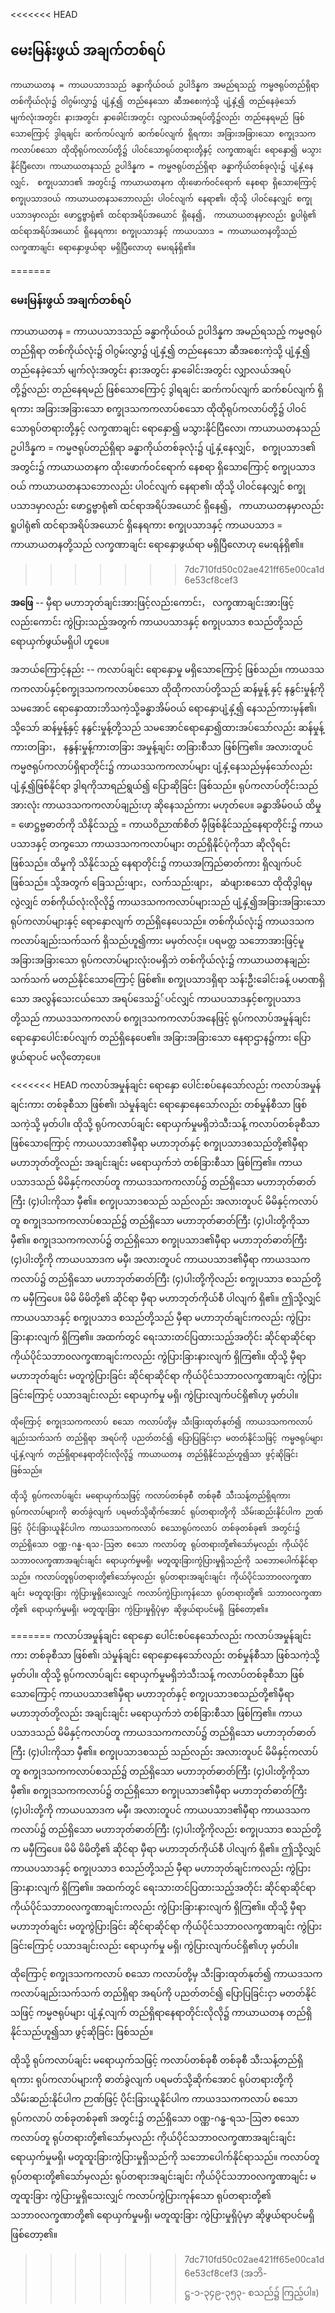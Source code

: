 <<<<<<< HEAD
## မေးမြန်းဖွယ် အချက်တစ်ရပ်

    ကာယာယတန = ကာယပသာဒသည် ခန္ဓာကိုယ်ဝယ် ဥပါဒိန္နက အမည်ရသည့် ကမ္မဇရုပ်တည်ရှိရာ တစ်ကိုယ်လုံး၌ ဝါဂွမ်းလွှာ၌ ပျံ့နှံ့၍ တည်နေသော ဆီအစေးကဲ့သို့ ပျံ့နှံ့၍ တည်နေခဲ့သော် မျက်လုံးအတွင်း နားအတွင်း နှာခေါင်းအတွင်း လျှာလယ်အရပ်တို့၌လည်း တည်နေရမည် ဖြစ်သောကြောင့် ဒွါရချင်း ဆက်ကပ်လျက် ဆက်စပ်လျက် ရှိရကား အခြားအခြားသော စက္ခုဒသကကလာပ်စသော ထိုထိုရုပ်ကလာပ်တို့၌ ပါဝင်သောရုပ်တရားတို့နှင့် လက္ခဏာချင်း ရောနှော၍ မသွားနိုင်ပြီလော၊ ကာယာယတနသည် ဥပါဒိန္နက = ကမ္မဇရုပ်တည်ရှိရာ ခန္ဓာကိုယ်တစ်ခုလုံး၌ ပျံ့နှံ့နေလျှင်， စက္ခုပသာဒ၏ အတွင်း၌ ကာယာယတနက ထိုးဖောက်ဝင်ရောက် နေစရာ ရှိသောကြောင့် စက္ခုပသာဒဝယ် ကာယာယတနသဘောလည်း ပါဝင်လျက် နေရာ၏၊ ထိုသို့ ပါဝင်နေလျှင် စက္ခုပသာဒမှာလည်း ဖောဋ္ဌဗ္ဗာရုံ၏ ထင်ရာအရိပ်အယောင် ရှိနေ၍， ကာယာယတနမှာလည်း ရူပါရုံ၏ ထင်ရာအရိပ်အယောင် ရှိနေရကား စက္ခုပသာဒနှင့် ကာယပသာဒ = ကာယာယတနတို့သည် လက္ခဏာချင်း ရောနှောဖွယ်ရာ မရှိပြီလောဟု မေးရန်ရှိ၏။
=======
### မေးမြန်းဖွယ် အချက်တစ်ရပ်

ကာယာယတန = ကာယပသာဒသည် ခန္ဓာကိုယ်ဝယ် ဥပါဒိန္နက အမည်ရသည့် ကမ္မဇရုပ်တည်ရှိရာ တစ်ကိုယ်လုံး၌ ဝါဂွမ်းလွှာ၌ ပျံ့နှံ့၍ တည်နေသော ဆီအစေးကဲ့သို့ ပျံ့နှံ့၍ တည်နေခဲ့သော် မျက်လုံးအတွင်း နားအတွင်း နှာခေါင်းအတွင်း လျှာလယ်အရပ်တို့၌လည်း တည်နေရမည် ဖြစ်သောကြောင့် ဒွါရချင်း ဆက်ကပ်လျက် ဆက်စပ်လျက် ရှိရကား အခြားအခြားသော စက္ခုဒသကကလာပ်စသော ထိုထိုရုပ်ကလာပ်တို့၌ ပါဝင်သောရုပ်တရားတို့နှင့် လက္ခဏာချင်း ရောနှော၍ မသွားနိုင်ပြီလော၊ ကာယာယတနသည် ဥပါဒိန္နက = ကမ္မဇရုပ်တည်ရှိရာ ခန္ဓာကိုယ်တစ်ခုလုံး၌ ပျံ့နှံ့နေလျှင်， စက္ခုပသာဒ၏ အတွင်း၌ ကာယာယတနက ထိုးဖောက်ဝင်ရောက် နေစရာ ရှိသောကြောင့် စက္ခုပသာဒဝယ် ကာယာယတနသဘောလည်း ပါဝင်လျက် နေရာ၏၊ ထိုသို့ ပါဝင်နေလျှင် စက္ခုပသာဒမှာလည်း ဖောဋ္ဌဗ္ဗာရုံ၏ ထင်ရာအရိပ်အယောင် ရှိနေ၍， ကာယာယတနမှာလည်း ရူပါရုံ၏ ထင်ရာအရိပ်အယောင် ရှိနေရကား စက္ခုပသာဒနှင့် ကာယပသာဒ = ကာယာယတနတို့သည် လက္ခဏာချင်း ရောနှောဖွယ်ရာ မရှိပြီလောဟု မေးရန်ရှိ၏။
>>>>>>> 7dc710fd50c02ae421ff65e00ca1d6e53cf8cef3

**အဖြေ** -- မှီရာ မဟာဘုတ်ချင်းအားဖြင့်လည်းကောင်း， လက္ခဏာချင်းအားဖြင့်လည်းကောင်း ကွဲပြားသည့်အတွက် ကာယပသာဒနှင့် စက္ခုပသာဒ စသည်တို့သည် ရောယှက်ဖွယ်မရှိပါ ဟူပေ။

အဘယ်ကြောင့်နည်း -- ကလာပ်ချင်း ရောနှောမှု မရှိသောကြောင့် ဖြစ်သည်။ 
ကာယဒသကကလာပ်နှင့်စက္ခုဒသကကလာပ်စသော ထိုထိုကလာပ်တို့သည် ဆန်မှုန့် နှင့် နနွင်းမှုန့်ကို သမအောင် ရောနှောထားဘိသကဲ့သို့ခန္ဓာအိမ်ဝယ် ရောနှောပျံ့နှံ့၍ နေသည်ကားမှန်၏၊ သို့သော် ဆန်မှုန့်နှင့် နနွင်းမှုန့်တို့သည် သမအောင်ရောနှော၍ထားအပ်သော်လည်း ဆန်မှုန့်ကားတခြား， နနွန်းမှုန့်ကားတခြား အမှုန့်ချင်း တခြားစီသာ ဖြစ်ကြ၏။ အလားတူပင်ကမ္မဇရုပ်ကလာပ်ရှိရာတိုင်း၌ ကာယဒသကကလာပ်များ ပျံ့နှံ့နေသည်မှန်သော်လည်း ပျံ့နှံ့၍ဖြစ်နိုင်ရာ ဒွါရကိုသာရည်ရွယ်၍ ပြောဆိုခြင်း ဖြစ်သည်။ 
ရုပ်ကလာပ်တိုင်းသည် အားလုံး ကာယဒသကကလာပ်ချည်းဟု ဆိုနေသည်ကား မဟုတ်ပေ။ 
ခန္ဓာအိမ်ဝယ် ထိမှု = ဖောဋ္ဌဗ္ဗဓာတ်ကို သိနိုင်သည့် = ကာယဝိညာဏ်စိတ် မှီဖြစ်နိုင်သည့်နေရာတိုင်း၌ ကာယပသာဒနှင့် တကွသော ကာယဒသကကလာပ်များ တည်ရှိနိုင်ပုံကိုသာ ဆိုလိုရင်း ဖြစ်သည်။ 
ထိမှုကို သိနိုင်သည့် နေရာတိုင်း၌ ကာယအကြည်ဓာတ်ကား ရှိလျက်ပင် ဖြစ်သည်။ 
သို့အတွက် ခြေသည်းဖျား，လက်သည်းဖျား， ဆံဖျားစသော ထိုထိုဒွါရမှလွဲလျှင် တစ်ကိုယ်လုံးလိုလို၌ ကာယဒသကကလာပ်များသည် ပျံ့နှံ့၍အခြားအခြားသော ရုပ်ကလာပ်များနှင့် ရောနှောလျက် တည်ရှိနေပေသည်။ 
တစ်ကိုယ်လုံး၌ ကာယဒသကကလာပ်ချည်းသက်သက် ရှိသည်ဟူ၍ကား မမှတ်လင့်။ 
ပရမတ္ထ သဘောအားဖြင့်မူ အခြားအခြားသော ရုပ်ကလာပ်များလုံး၀မရှိဘဲ တစ်ကိုယ်လုံး၌ ကာယာယတနချည်းသက်သက် မတည်နိုင်သောကြောင့် ဖြစ်၏။ 
စက္ခုပသာဒရှိရာ သန်းဦးခေါင်းခန့် ပမာဏရှိသော အလွန်သေးငယ်သော အရပ်ဒေသ၌်ပင်လျှင် ကာယပသာဒနှင့်စက္ခုပသာဒတို့သည် ကာယဒသကကလာပ် စက္ခုဒသကကလာပ်အနေဖြင့် ရုပ်ကလာပ်အမှုန်ချင်း ရောနှောပေါင်းစပ်လျက် တည်ရှိနေပေ၏။ 
အခြားအခြားသော နေရာဌာန၌ကား ပြောဖွယ်ရာပင် မလိုတော့ပေ။

<<<<<<< HEAD
    ကလာပ်အမှုန်ချင်း ရောနှော ပေါင်းစပ်နေသော်လည်း ကလာပ်အမှုန်ချင်းကား တစ်ခုစီသာ ဖြစ်၏၊ သဲမှုန်ချင်း ရောနှောနေသော်လည်း တစ်မှုန်စီသာ ဖြစ်သကဲ့သို့ မှတ်ပါ။ 
    ထိုသို့ ရုပ်ကလာပ်ချင်း ရောယှက်မှုမရှိဘဲသီးသန့် ကလာပ်တစ်ခုစီသာ ဖြစ်သောကြောင့် ကာယပသာဒ၏မှီရာ မဟာဘုတ်နှင့် စက္ခုပသာဒစသည်တို့၏မှီရာ မဟာဘုတ်တို့လည်း အချင်းချင်း မရောယှက်ဘဲ တစ်ခြားစီသာ ဖြစ်ကြ၏။ 
    ကာယပသာဒသည် မိမိနှင့်ကလာပ်တူ ကာယဒသကကလာပ်၌ တည်ရှိသော မဟာဘုတ်ဓာတ်ကြီး (၄)ပါးကိုသာ မှီ၏။ 
    စက္ခုပသာဒစသည် သည်လည်း အလားတူပင် မိမိနှင့်ကလာပ်တူ စက္ခုဒသကကလာပ်စသည်၌ တည်ရှိသော မဟာဘုတ်ဓာတ်ကြီး (၄)ပါးတို့ကိုသာ မှီ၏။ 
    စက္ခုဒသကကလာပ်၌ တည်ရှိသော စက္ခုပသာဒ၏မှီရာ မဟာဘုတ်ဓာတ်ကြီး (၄)ပါးတို့ကို ကာယပသာဒက မမှီ၊ အလားတူပင် ကာယပသာဒ၏မှီရာ ကာယဒသကကလာပ်၌ တည်ရှိသော မဟာဘုတ်ဓာတ်ကြီး (၄)ပါးတို့ကိုလည်း စက္ခုပသာဒ စသည်တို့က မမှီကြပေ။ 
    မိမိ မိမိတို့၏ ဆိုင်ရာ မှီရာ မဟာဘုတ်ကိုယ်စီ ပါလျက် ရှိ၏။ 
    ဤသို့လျှင် ကာယပသာဒနှင့် စက္ခုပသာဒ စသည်တို့သည် မှီရာ မဟာဘုတ်ချင်းကလည်း ကွဲပြား ခြားနားလျက် ရှိကြ၏။ 
    အထက်တွင် ရေးသားတင်ပြထားသည့်အတိုင်း ဆိုင်ရာဆိုင်ရာ ကိုယ်ပိုင်သဘာ၀လက္ခဏာချင်းကလည်း ကွဲပြားခြားနားလျက် ရှိကြ၏။ ထိုသို့ မှီရာမဟာဘုတ်ချင်း မတူကွဲပြားခြင်း ဆိုင်ရာဆိုင်ရာ ကိုယ်ပိုင်သဘာ၀လက္ခဏာချင်း ကွဲပြားခြင်းကြောင့် ပသာဒချင်းလည်း ရောယှက်မှု မရှိ၊ ကွဲပြားလျက်ပင်ရှိ၏ဟု မှတ်ပါ။

    ထိုကြောင့် စက္ခုဒသကကလာပ် စသော ကလာပ်တို့မှ သီးခြားထုတ်နုတ်၍ ကာယဒသကကလာပ်ချည်းသက်သက် တည်ရှိရာ အရပ်ကို ပညတ်တင်၍ ပြောပြခြင်းငှာ မတတ်နိုင်သဖြင့် ကမ္မဇရုပ်များ ပျံ့နှံ့လျက် တည်ရှိရာနေရာတိုင်းလိုလို၌ ကာယာယတန တည်ရှိနိုင်သည်ဟူ၍သာ ဖွင့်ဆိုခြင်း ဖြစ်သည်။

    ထိုသို့ ရုပ်ကလာပ်ချင်း မရောယှက်သဖြင့် ကလာပ်တစ်ခုစီ တစ်ခုစီ သီးသန့်တည်ရှိရကား ရုပ်ကလာပ်များကို ဓာတ်ခွဲလျက် ပရမတ်သို့ဆိုက်အောင် ရုပ်တရားတို့ကို သိမ်းဆည်းနိုင်ပါက ဉာဏ်ဖြင့် ပိုင်းခြားယူနိုင်ပါက ကာယဒသကကလာပ် စသောရုပ်ကလာပ် တစ်ခုတစ်ခု၏ အတွင်း၌ တည်ရှိသော ဝဏ္ဏ-ဂန္ဓ-ရသ-ဩဇာ စသော ကလာပ်တူ ရုပ်တရားတို့၏သော်မှလည်း ကိုယ်ပိုင်သဘာ၀လက္ခဏာအချင်းချင်း ရောယှက်မှုမရှိ၊ မတူထူးခြားကွဲပြားမှုရှိသည်ကို သဘောပေါက်နိုင်ရာသည်။ ကလာပ်တူရုပ်တရားတို့၏သော်မှလည်း ရုပ်တရားအချင်းချင်း ကိုယ်ပိုင်သဘာ၀လက္ခဏာချင်း မတူထူးခြား ကွဲပြားမှုရှိသေးလျှင် ကလာပ်ကွဲပြားကုန်သော ရုပ်တရားတို့၏ သဘာ၀လက္ခဏာတို့၏ ရောယှက်မှုမရှိ၊ မတူထူးခြား ကွဲပြားမှုရှိပုံမှာ ဆိုဖွယ်ရာပင်မရှိ ဖြစ်တော့၏။
=======
ကလာပ်အမှုန်ချင်း ရောနှော ပေါင်းစပ်နေသော်လည်း ကလာပ်အမှုန်ချင်းကား တစ်ခုစီသာ ဖြစ်၏၊ သဲမှုန်ချင်း ရောနှောနေသော်လည်း တစ်မှုန်စီသာ ဖြစ်သကဲ့သို့ မှတ်ပါ။ 
ထိုသို့ ရုပ်ကလာပ်ချင်း ရောယှက်မှုမရှိဘဲသီးသန့် ကလာပ်တစ်ခုစီသာ ဖြစ်သောကြောင့် ကာယပသာဒ၏မှီရာ မဟာဘုတ်နှင့် စက္ခုပသာဒစသည်တို့၏မှီရာ မဟာဘုတ်တို့လည်း အချင်းချင်း မရောယှက်ဘဲ တစ်ခြားစီသာ ဖြစ်ကြ၏။ 
ကာယပသာဒသည် မိမိနှင့်ကလာပ်တူ ကာယဒသကကလာပ်၌ တည်ရှိသော မဟာဘုတ်ဓာတ်ကြီး (၄)ပါးကိုသာ မှီ၏။ 
စက္ခုပသာဒစသည် သည်လည်း အလားတူပင် မိမိနှင့်ကလာပ်တူ စက္ခုဒသကကလာပ်စသည်၌ တည်ရှိသော မဟာဘုတ်ဓာတ်ကြီး (၄)ပါးတို့ကိုသာ မှီ၏။ 
စက္ခုဒသကကလာပ်၌ တည်ရှိသော စက္ခုပသာဒ၏မှီရာ မဟာဘုတ်ဓာတ်ကြီး (၄)ပါးတို့ကို ကာယပသာဒက မမှီ၊ အလားတူပင် ကာယပသာဒ၏မှီရာ ကာယဒသကကလာပ်၌ တည်ရှိသော မဟာဘုတ်ဓာတ်ကြီး (၄)ပါးတို့ကိုလည်း စက္ခုပသာဒ စသည်တို့က မမှီကြပေ။ 
မိမိ မိမိတို့၏ ဆိုင်ရာ မှီရာ မဟာဘုတ်ကိုယ်စီ ပါလျက် ရှိ၏။ 
ဤသို့လျှင် ကာယပသာဒနှင့် စက္ခုပသာဒ စသည်တို့သည် မှီရာ မဟာဘုတ်ချင်းကလည်း ကွဲပြား ခြားနားလျက် ရှိကြ၏။ 
အထက်တွင် ရေးသားတင်ပြထားသည့်အတိုင်း ဆိုင်ရာဆိုင်ရာ ကိုယ်ပိုင်သဘာ၀လက္ခဏာချင်းကလည်း ကွဲပြားခြားနားလျက် ရှိကြ၏။ ထိုသို့ မှီရာမဟာဘုတ်ချင်း မတူကွဲပြားခြင်း ဆိုင်ရာဆိုင်ရာ ကိုယ်ပိုင်သဘာ၀လက္ခဏာချင်း ကွဲပြားခြင်းကြောင့် ပသာဒချင်းလည်း ရောယှက်မှု မရှိ၊ ကွဲပြားလျက်ပင်ရှိ၏ဟု မှတ်ပါ။

ထိုကြောင့် စက္ခုဒသကကလာပ် စသော ကလာပ်တို့မှ သီးခြားထုတ်နုတ်၍ ကာယဒသကကလာပ်ချည်းသက်သက် တည်ရှိရာ အရပ်ကို ပညတ်တင်၍ ပြောပြခြင်းငှာ မတတ်နိုင်သဖြင့် ကမ္မဇရုပ်များ ပျံ့နှံ့လျက် တည်ရှိရာနေရာတိုင်းလိုလို၌ ကာယာယတန တည်ရှိနိုင်သည်ဟူ၍သာ ဖွင့်ဆိုခြင်း ဖြစ်သည်။

ထိုသို့ ရုပ်ကလာပ်ချင်း မရောယှက်သဖြင့် ကလာပ်တစ်ခုစီ တစ်ခုစီ သီးသန့်တည်ရှိရကား ရုပ်ကလာပ်များကို ဓာတ်ခွဲလျက် ပရမတ်သို့ဆိုက်အောင် ရုပ်တရားတို့ကို သိမ်းဆည်းနိုင်ပါက ဉာဏ်ဖြင့် ပိုင်းခြားယူနိုင်ပါက ကာယဒသကကလာပ် စသောရုပ်ကလာပ် တစ်ခုတစ်ခု၏ အတွင်း၌ တည်ရှိသော ဝဏ္ဏ-ဂန္ဓ-ရသ-ဩဇာ စသော ကလာပ်တူ ရုပ်တရားတို့၏သော်မှလည်း ကိုယ်ပိုင်သဘာ၀လက္ခဏာအချင်းချင်း ရောယှက်မှုမရှိ၊ မတူထူးခြားကွဲပြားမှုရှိသည်ကို သဘောပေါက်နိုင်ရာသည်။ ကလာပ်တူရုပ်တရားတို့၏သော်မှလည်း ရုပ်တရားအချင်းချင်း ကိုယ်ပိုင်သဘာ၀လက္ခဏာချင်း မတူထူးခြား ကွဲပြားမှုရှိသေးလျှင် ကလာပ်ကွဲပြားကုန်သော ရုပ်တရားတို့၏ သဘာ၀လက္ခဏာတို့၏ ရောယှက်မှုမရှိ၊ မတူထူးခြား ကွဲပြားမှုရှိပုံမှာ ဆိုဖွယ်ရာပင်မရှိ ဖြစ်တော့၏။
>>>>>>> 7dc710fd50c02ae421ff65e00ca1d6e53cf8cef3
<r> (အဘိ-ဋ္ဌ-၁-၃၄၉-၃၅၃- စသည်၌ ကြည့်ပါ။)</r>

